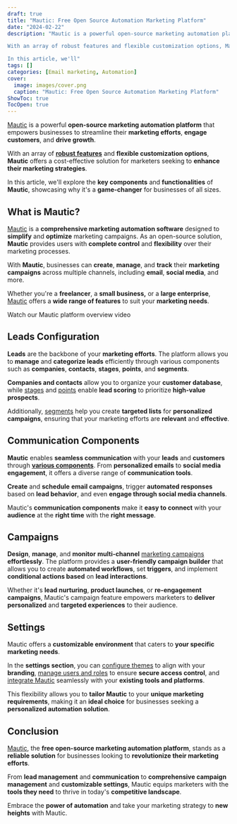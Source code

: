 ```yaml
---
draft: true
title: "Mautic: Free Open Source Automation Marketing Platform"
date: "2024-02-22"
description: "Mautic is a powerful open-source marketing automation platform that empowers businesses to streamline their marketing efforts, engage customers, and drive growth.

With an array of robust features and flexible customization options, Mautic offers a cost-effective solution for marketers seeking to enhance their marketing strategies.

In this article, we'll"
tags: []
categories: [Email marketing, Automation]
cover:
  image: images/cover.png
  caption: "Mautic: Free Open Source Automation Marketing Platform"
ShowToc: true
TocOpen: true
---
```



[Mautic](https://elest.io/open-source/mautic?ref=blog.elest.io) is a powerful **open\-source marketing automation platform** that empowers businesses to streamline their **marketing efforts**, **engage customers**, and **drive growth**. 

With an array of [**robust features**](https://www.mautic.org/tour?ref=blog.elest.io) and **flexible customization options**, **Mautic** offers a cost\-effective solution for marketers seeking to **enhance their marketing strategies**. 

In this article, we'll explore the **key components** and **functionalities** of **Mautic**, showcasing why it's a **game\-changer** for businesses of all sizes.

## What is Mautic?

[Mautic](https://elest.io/open-source/mautic?ref=blog.elest.io) is a **comprehensive marketing automation software** designed to **simplify** and **optimize** marketing campaigns. As an open\-source solution, **Mautic** provides users with **complete control** and **flexibility** over their marketing processes. 

With **Mautic**, businesses can **create**, **manage**, and **track** their **marketing campaigns** across multiple channels, including **email**, **social media**, and more.

Whether you're a **freelancer**, a **small business,** or a **large enterprise**, [Mautic](https://elest.io/open-source/mautic?ref=blog.elest.io) offers a **wide range of features** to suit your **marketing needs**.



Watch our Mautic platform overview video



## Leads Configuration

**Leads** are the backbone of your **marketing efforts**. The platform allows you to **manage** and **categorize leads** efficiently through various components such as **companies**, **contacts**, **stages**, **points**, and **segments**. 

**Companies and contacts** allow you to organize your **customer database**, while [stages](https://docs.mautic.org/en/stages?ref=blog.elest.io) and [points](https://docs.mautic.org/en/points?ref=blog.elest.io) enable **lead scoring** to prioritize **high\-value prospects**. 

Additionally, [segments](https://docs.mautic.org/en/contacts/manage-segments?ref=blog.elest.io) help you create **targeted lists** for **personalized campaigns**, ensuring that your marketing efforts are **relevant** and **effective**.

## Communication Components

**Mautic** enables **seamless communication** with your **leads** and **customers** through [**various components**](https://docs.mautic.org/en/components?ref=blog.elest.io). From **personalized emails** to **social media engagement**, it offers a diverse range of **communication tools**. 

**Create** and **schedule** **email campaigns**, trigger **automated responses** based on **lead behavior**, and even **engage through social media channels**. 

Mautic's **communication components** make it **easy to connect** with your **audience** at the **right time** with the **right message**.

## Campaigns

**Design**, **manage**, and **monitor** **multi\-channel** [marketing campaigns](https://docs.mautic.org/en/campaigns?ref=blog.elest.io) **effortlessly**. The platform provides a **user\-friendly campaign builder** that allows you to create **automated workflows**, set **triggers**, and implement **conditional actions based** on **lead interactions**. 

Whether it's **lead nurturing**, **product launches**, or **re\-engagement campaigns**, Mautic's campaign feature empowers marketers to **deliver personalized** and **targeted experiences** to their audience.

## Settings

Mautic offers a **customizable environment** that caters to **your specific marketing needs**. 

In the **settings section**, you can [configure themes](https://docs.mautic.org/en/themes?ref=blog.elest.io) to align with your **branding**, [manage users and roles](https://docs.mautic.org/en/users-and-roles?ref=blog.elest.io) to ensure **secure access control**, and [integrate Mautic](https://docs.mautic.org/en/plugins?ref=blog.elest.io) seamlessly with your **existing tools and platforms**. 

This flexibility allows you to **tailor Mautic** to your **unique marketing requirements**, making it an **ideal choice** for businesses seeking a **personalized automation solution**.

## Conclusion

[Mautic](https://elest.io/open-source/mautic?ref=blog.elest.io), the **free open\-source marketing automation platform**, stands as a **reliable solution** for businesses looking to **revolutionize their marketing efforts**. 

From **lead management** and **communication** to **comprehensive campaign management** and **customizable settings**, Mautic equips marketers with the **tools they need** to thrive in today's **competitive landscape**. 

Embrace the **power of automation** and take your marketing strategy to **new heights** with Mautic.



